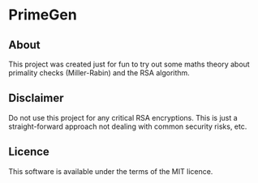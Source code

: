 
# PrimeGen

## About
This project was created just for fun to try out some maths theory about
primality checks (Miller-Rabin) and the RSA algorithm.

## Disclaimer
Do not use this project for any critical RSA encryptions. This is just a 
straight-forward approach not dealing with common security risks, etc.

## Licence
This software is available under the terms of the MIT licence.

